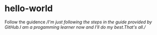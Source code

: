 # hello-world
Follow the guidence
*/I'm just following the steps in the guide provided by GitHub.I am a progamming learner now and I'll do my best.That's all./*

